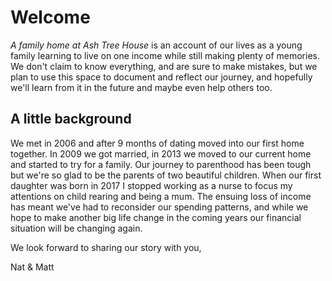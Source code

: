# Welcome

_A family home at Ash Tree House_ is an account of our lives as a young family learning to live on one income while still making plenty of memories.  
We don't claim to know everything, and are sure to make mistakes, but we plan to use this space to document and reflect our journey, and hopefully we'll learn from it in the future and maybe even help others too.

## A little background

We met in 2006 and after 9 months of dating moved into our first home together. In 2009 we got married, in 2013 we moved to our current home and started to try for a family. Our journey to parenthood has been tough but we're so glad to be the parents of two beautiful children. When our first daughter was born in 2017 I stopped working as a nurse to focus my attentions on child rearing and being a mum. The ensuing loss of income has meant we've had to reconsider our spending patterns, and while we hope to make another big life change in the coming years our financial situation will be changing again. 

We look forward to sharing our story with you,

Nat & Matt   
